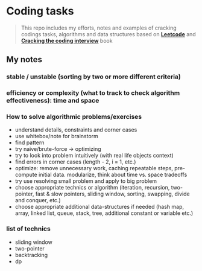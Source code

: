 # Coding tasks

> This repo includes my efforts, notes and examples of cracking codings tasks, algorithms and data structures based on **[Leetcode](https://leetcode.com/sunndeath/)** and **[Cracking the coding interview](https://www.crackingthecodinginterview.com/)** book

## My notes

### stable / unstable (sorting by two or more different criteria)

### efficiency or complexity (what to track to check algorithm effectiveness): time and space

### How to solve algorithmic problems/exercises
- understand details, constraints and corner cases
- use whitebox/note for brainstorm
- find pattern
- try naive/brute-force -> optimizing
- try to look into problem intuitively (with real life objects context)
- find errors in corner cases (length - 2, i = 1, etc.)
- optimize: remove unnecessary work, caching repeatable steps, pre-compute initial data. modularize, think about time vs. space tradeoffs
- try use resolving small problem and apply to big problem
- choose appropriate technics or algorithm (iteration, recursion, two-pointer, fast & slow pointers, sliding window, sorting, swapping, divide and conquer, etc.)
- choose appropriate additional data-structures if needed (hash map, array, linked list, queue, stack, tree, additional constant or variable etc.)

### list of technics
- sliding window
- two-pointer
- backtracking
- dp